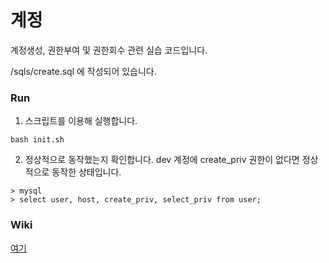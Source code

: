 # 계정
계정생성, 권한부여 및 권한회수 관련 실습 코드입니다.

/sqls/create.sql 에 작성되어 있습니다.

### Run
1. 스크립트를 이용해 실행합니다.
```
bash init.sh
```

2. 정상적으로 동작했는지 확인합니다. dev 계정에 create_priv 권한이 없다면 정상적으로 동작한 상태입니다.
```
> mysql
> select user, host, create_priv, select_priv from user;
```

### Wiki
[여기](https://github.com/gksrlfw/study/wiki/Mysql#%EA%B3%84%EC%A0%95)

